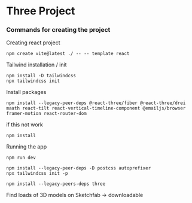 # Three Project

### Commands for creating the project

Creating react project

```
npm create vite@latest ./ -- -- template react
```

Tailwind installation / init

```
npm install -D tailwindcss
npx tailwindcss init
```

Install packages

```
npm install --legacy-peer-deps @react-three/fiber @react-three/drei maath react-tilt react-vertical-timeline-component @emailjs/browser framer-motion react-router-dom
```

if this not work

```
npm install
```

Running the app

```
npm run dev
```

```
npm install --legacy-peer-deps -D postcss autoprefixer
npx tailwindcss init -p
```

```
npm install --legacy-peers-deps three
```

Find loads of 3D models on Sketchfab -> downloadable
